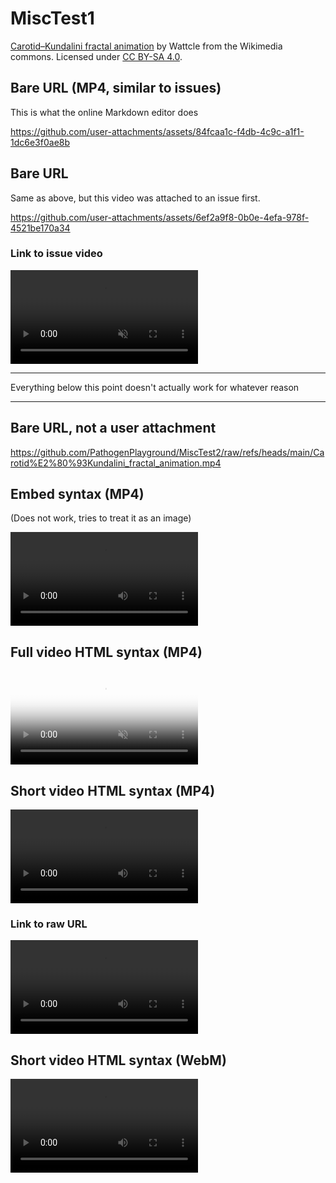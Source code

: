 # MiscTest1

[Carotid–Kundalini fractal animation](https://commons.wikimedia.org/wiki/File:Carotid%E2%80%93Kundalini_fractal_animation.webm) by Wattcle from the Wikimedia commons. Licensed under [CC BY-SA 4.0](https://creativecommons.org/licenses/by-sa/4.0/deed.en).

## Bare URL (MP4, similar to issues)

This is what the online Markdown editor does

https://github.com/user-attachments/assets/84fcaa1c-f4db-4c9c-a1f1-1dc6e3f0ae8b

## Bare URL

Same as above, but this video was attached to an issue first.

https://github.com/user-attachments/assets/6ef2a9f8-0b0e-4efa-978f-4521be170a34

### Link to issue video

<video src="https://github.com/user-attachments/assets/6ef2a9f8-0b0e-4efa-978f-4521be170a34" autoplay="" loop="" muted="" playsinline=""></video>

------------------------------------------------

Everything below this point doesn't actually work for whatever reason

-----------------------------------------------

## Bare URL, not a user attachment

https://github.com/PathogenPlayground/MiscTest2/raw/refs/heads/main/Carotid%E2%80%93Kundalini_fractal_animation.mp4

## Embed syntax (MP4)

(Does not work, tries to treat it as an image)

![](Carotid–Kundalini_fractal_animation.mp4)

## Full video HTML syntax (MP4)

<video autoplay="" loop="" muted="" playsinline="" poster="Carotid–Kundalini_fractal_animation.jpg">
<source src="Carotid–Kundalini_fractal_animation.mp4" type="video/mp4">
<img src="Carotid–Kundalini_fractal_animation.jpg">
</video>

## Short video HTML syntax (MP4)

<video src="Carotid–Kundalini_fractal_animation.mp4"></video>

### Link to raw URL

<video src="https://github.com/PathogenPlayground/MiscTest2/raw/refs/heads/main/Carotid%E2%80%93Kundalini_fractal_animation.mp4"></video>

## Short video HTML syntax (WebM)

<video src="Carotid–Kundalini_fractal_animation.webm"></video>
